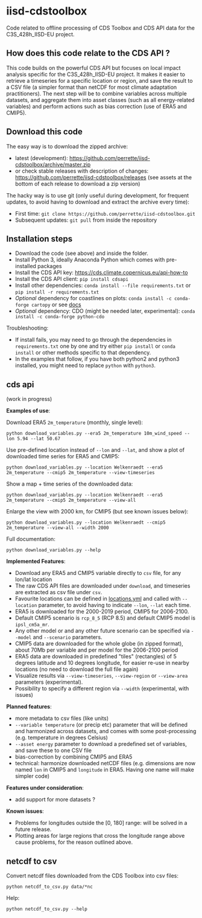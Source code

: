 # iisd-cdstoolbox

Code related to offline processing of CDS Toolbox and CDS API data for the C3S_428h_IISD-EU project.

## How does this code relate to the CDS API ?

This code builds on the powerful CDS API but focuses on local impact analysis specific for the C3S_428h_IISD-EU project. It makes it easier to retrieve a timeseries for a specific location or region, and save the result to a CSV file (a simpler format than netCDF for most climate adaptation practitioners). The next step will be to combine variables across multiple datasets, and aggregate them into asset classes (such as all energy-related variables) and perform actions such as bias correction (use of ERA5 and CMIP5).

## Download this code

The easy way is to download the zipped archive:
- latest (development): https://github.com/perrette/iisd-cdstoolbox/archive/master.zip
- or check stable releases with description of changes: https://github.com/perrette/iisd-cdstoolbox/releases (see assets at the bottom of each release to download a zip version)

The hacky way is to use git (only useful during development, for frequent updates, to avoid having to download and extract the archive every time):
- First time: `git clone https://github.com/perrette/iisd-cdstoolbox.git`
- Subsequent updates: `git pull` from inside the repository 

## Installation steps

- Download the code (see above) and inside the folder.
- Install Python 3, ideally Anaconda Python which comes with pre-installed packages
- Install the CDS API key: https://cds.climate.copernicus.eu/api-how-to
- Install the CDS API client: `pip install cdsapi`
- Install other dependencies: `conda install --file requirements.txt` or `pip install -r requirements.txt`
- _Optional_ dependency for coastlines on plots: `conda install -c conda-forge cartopy` or see [docs](https://scitools.org.uk/cartopy/docs/latest/installing.html)
- _Optional_ dependency: CDO (might be needed later, experimental): `conda install -c conda-forge python-cdo`


Troubleshooting:
- If install fails, you may need to go through the dependencies in `requirements.txt` one by one and try either `pip install` or `conda install` or other methods specific to that dependency.
- In the examples that follow, if you have both python2 and python3 installed, you might need to replace `python` with `python3`.

## cds api

(work in progress)

**Examples of use**:

Download ERA5 `2m_temperature` (monthly, single level):

    python download_variables.py --era5 2m_temperature 10m_wind_speed --lon 5.94 --lat 50.67

Use pre-defined location instead of `--lon` and `--lat`, and show a plot of downloaded time series for ERA5 and CMIP5:

    python download_variables.py --location Welkenraedt --era5 2m_temperature --cmip5 2m_temperature --view-timeseries
    
Show a map + time series of the downloaded data:
    
    python download_variables.py --location Welkenraedt --era5 2m_temperature --cmip5 2m_temperature --view-all
    
Enlarge the view with 2000 km, for CMIP5 (but see known issues below):
    
    python download_variables.py --location Welkenraedt --cmip5 2m_temperature --view-all --width 2000
    
Full documentation:

    python download_variables.py --help
    

**Implemented Features**:

- Download any ERA5 and CMIP5 variable directly to `csv` file, for any lon/lat location
- The raw CDS API files are downloaded under `download`, and timeseries are extracted as csv file under `csv`.
- Favourite locations can be defined in [locations.yml](locations.yml) and called with `--location` parameter, to avoid having to indicate `--lon`, `--lat` each time.
- ERA5 is downloaded for the 2000-2019 period, CMIP5 for 2006-2100. 
- Default CMIP5 scenario is `rcp_8_5` (RCP 8.5) and default CMIP5 model is `ipsl_cm5a_mr`. 
- Any other model or and any other future scenario can be specified via `--model` and `--scenario` parameters.
- CMIP5 data are downloaded for the whole globe (in zipped format), about 70Mb per variable and per model for the 2006-2100 period
- ERA5 data are downloaded in predefined "tiles" (rectangles) of 5 degrees latitude and 10 degrees longitude, for easier re-use in nearby locations (no need to download the full file again)
- Visualize results via `--view-timeseries`, `--view-region` or `--view-area` parameters (experimental).
- Possibility to specify a different region via `--width` (experimental, with issues)


**Planned features**:

- more metadata to csv files (like units)
- `--variable temperature` (or precip etc) parameter that will be defined and harmonized across datasets, and comes with some post-processing (e.g. temperature in degrees Celsius)
- `--asset energy` parameter to download a predefined set of variables, and save these to one CSV file
- bias-correction by combining CMIP5 and ERA5
- technical: harmonize downloaded netCDF files (e.g. dimensions are now named `lon` in CMIP5 and `longitude` in ERA5. Having one name will make simpler code)

**Features under consideration**:

- add support for more datasets ?


**Known issues**:

- Problems for longitudes outside the [0, 180] range: will be solved in a future release.
- Plotting areas for large regions that cross the longitude range above cause problems, for the reason outlined above.


## netcdf to csv

Convert netcdf files downloaded from the CDS Toolbox into csv files:

    python netcdf_to_csv.py data/*nc

Help:

    python netcdf_to_csv.py --help
